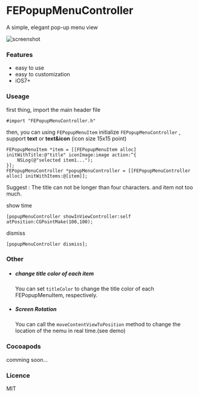 # FEPopupMenuController

A simple, elegant pop-up menu view

![screenshot](https://raw.github.com/Feelinging/FEPopupMenuController/master/screenshot.png)

### Features

- easy to use
- easy to customization
- iOS7+

### Useage

first thing, import the main header file

``` 
#import "FEPopupMenuController.h"
```

then, you can using `FEPopupMenuItem` initialize `FEPopupMenuController` , support **text** or **text&icon** (icon size 15x15 point)

``` 
FEPopupMenuItem *item = [[FEPopupMenuItem alloc] initWithTitle:@"title" iconImage:image action:^{
    NSLog(@"selected item1...");
}];
FEPopupMenuController *popupMenuController = [[FEPopupMenuController alloc] initWithItems:@[item]];
```

Suggest : The title can not be longer than four characters. and item not too much.

show time

``` 
[popupMenuController showInViewController:self atPosition:CGPointMake(100,100);
```

dismiss

```
[popupMenuController dismiss];
```

### Other

- ##### change title color of each item
  
  You can set `titleColor` to change the title color of each FEPopupMenuItem, respectively.
  
- ##### Screen Rotation
  
  You can call the `moveContentViewToPosition` method to change the location of the nemu in real time.(see demo)

### Cocoapods

comming soon...

### Licence

MIT
